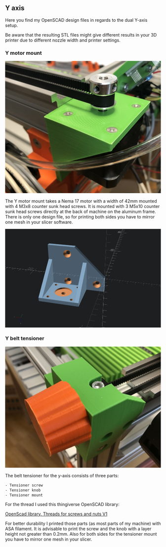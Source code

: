 ## Y axis

Here you find my OpenSCAD design files in regards to the dual Y-axis setup.

Be aware that the resulting STL files might give different results in your 3D printer due to different nozzle width and printer settings.

### Y motor mount

![Y Motor Mount](images/y_motor_mount.jpg)

The Y motor mount takes a Nema 17 motor with a width of 42mm mounted with 4 M3x8 counter sunk head screws. It is mounted with 3 M5x10 counter sunk head screws directly at the back of machine on the aluminum frame. There is only one design file, so for printing both sides you have to mirror one mesh in your slicer software.

![Y Motor Mount](images/Motor_Holder_Y_Left.png)

### Y belt tensioner

![Y Belt Tensioner](images/tensioner_knob.jpg)

The belt tensioner for the y-axis consists of three parts:

    - Tensioner screw
    - Tensioner knob
    - Tensioner mount

For the thread I used this thingiverse OpenSCAD library:

[OpenScad library. Threads for screws and nuts V1](https://www.thingiverse.com/thing:3131126)

For better durability I printed those parts (as most parts of my machine) with ASA filament. It is advisable to print the screw and the knob with a layer height not greater than 0.2mm. Also for both sides for the tensioner mount you have to mirror one mesh in your slicer.
